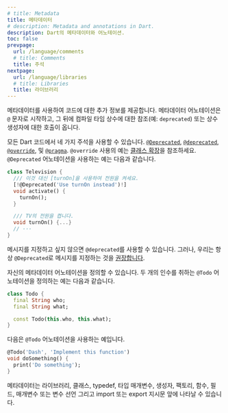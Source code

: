 ```yaml
---
# title: Metadata
title: 메타데이터
# description: Metadata and annotations in Dart.
description: Dart의 메타데이터와 어노테이션.
toc: false
prevpage:
  url: /language/comments
  # title: Comments
  title: 주석
nextpage:
  url: /language/libraries
  # title: Libraries
  title: 라이브러리
---
```


메타데이터를 사용하여 코드에 대한 추가 정보를 제공합니다. 
메타데이터 어노테이션은 `@` 문자로 시작하고, 
그 뒤에 컴파일 타임 상수에 대한 참조(예: `deprecated`) 또는 상수 생성자에 대한 호출이 옵니다.

모든 Dart 코드에서 네 가지 주석을 사용할 수 있습니다. 
[`@Deprecated`][], [`@deprecated`][], [`@override`][], 및 [`@pragma`][]. 
`@override` 사용의 예는 [클래스 확장][Extending a class]을 참조하세요. 
`@Deprecated` 어노테이션을 사용하는 예는 다음과 같습니다.

<?code-excerpt "misc/lib/language_tour/metadata/television.dart (deprecated)" replace="/@Deprecated.*/[!$&!]/g"?>
```dart
class Television {
  /// 이것 대신 [turnOn]을 사용하여 전원을 켜세요.
  [!@Deprecated('Use turnOn instead')!]
  void activate() {
    turnOn();
  }

  /// TV의 전원을 켭니다.
  void turnOn() {...}
  // ···
}
```

메시지를 지정하고 싶지 않으면 `@deprecated`를 사용할 수 있습니다. 
그러나, 우리는 항상 `@Deprecated`로 메시지를 지정하는 것을 [권장합니다][dep-lint].

자신의 메타데이터 어노테이션을 정의할 수 있습니다. 
두 개의 인수를 취하는 `@Todo` 어노테이션을 정의하는 예는 다음과 같습니다.

<?code-excerpt "misc/lib/language_tour/metadata/todo.dart"?>
```dart
class Todo {
  final String who;
  final String what;

  const Todo(this.who, this.what);
}
```

다음은 `@Todo` 어노테이션을 사용하는 예입니다.

<?code-excerpt "misc/lib/language_tour/metadata/misc.dart (usage)"?>
```dart
@Todo('Dash', 'Implement this function')
void doSomething() {
  print('Do something');
}
```

메타데이터는 라이브러리, 클래스, typedef, 타입 매개변수, 생성자, 팩토리, 함수, 필드, 매개변수 또는 변수 선언 그리고 import 또는 export 지시문 앞에 나타날 수 있습니다.

[`@Deprecated`]: {{site.dart-api}}/{{site.sdkInfo.channel}}/dart-core/Deprecated-class.html
[`@deprecated`]: {{site.dart-api}}/{{site.sdkInfo.channel}}/dart-core/deprecated-constant.html
[`@override`]: {{site.dart-api}}/{{site.sdkInfo.channel}}/dart-core/override-constant.html
[`@pragma`]: {{site.dart-api}}/{{site.sdkInfo.channel}}/dart-core/pragma-class.html
[dep-lint]: /tools/linter-rules/provide_deprecation_message
[Extending a class]: /language/extend
